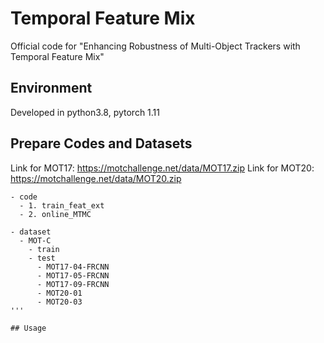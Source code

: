 # Temporal Feature Mix
Official code for "Enhancing Robustness of Multi-Object Trackers with Temporal Feature Mix"

## Environment
Developed in python3.8, pytorch 1.11

## Prepare Codes and Datasets
Link for MOT17: https://motchallenge.net/data/MOT17.zip
Link for MOT20: https://motchallenge.net/data/MOT20.zip

```
- code
  - 1. train_feat_ext
  - 2. online_MTMC

- dataset
  - MOT-C
    - train
    - test
      - MOT17-04-FRCNN
      - MOT17-05-FRCNN
      - MOT17-09-FRCNN
      - MOT20-01
      - MOT20-03
'''

## Usage
